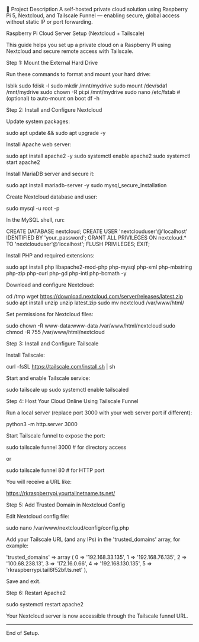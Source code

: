 📝 Project Description
A self-hosted private cloud solution using Raspberry Pi 5, Nextcloud, and Tailscale Funnel — enabling secure, global access without static IP or port forwarding.

Raspberry Pi Cloud Server Setup (Nextcloud + Tailscale)

This guide helps you set up a private cloud on a Raspberry Pi using Nextcloud and secure remote access with Tailscale.

Step 1: Mount the External Hard Drive

Run these commands to format and mount your hard drive:

lsblk
sudo fdisk -l
sudo mkdir /mnt/mydrive
sudo mount /dev/sda1 /mnt/mydrive
sudo chown -R pi:pi /mnt/mydrive
sudo nano /etc/fstab   # (optional) to auto-mount on boot
df -h

Step 2: Install and Configure Nextcloud

Update system packages:

sudo apt update && sudo apt upgrade -y

Install Apache web server:

sudo apt install apache2 -y
sudo systemctl enable apache2
sudo systemctl start apache2

Install MariaDB server and secure it:

sudo apt install mariadb-server -y
sudo mysql_secure_installation

Create Nextcloud database and user:

sudo mysql -u root -p

In the MySQL shell, run:

CREATE DATABASE nextcloud;
CREATE USER 'nextclouduser'@'localhost' IDENTIFIED BY 'your_password';
GRANT ALL PRIVILEGES ON nextcloud.* TO 'nextclouduser'@'localhost';
FLUSH PRIVILEGES;
EXIT;

Install PHP and required extensions:

sudo apt install php libapache2-mod-php php-mysql php-xml php-mbstring php-zip php-curl php-gd php-intl php-bcmath -y

Download and configure Nextcloud:

cd /tmp
wget https://download.nextcloud.com/server/releases/latest.zip
sudo apt install unzip
unzip latest.zip
sudo mv nextcloud /var/www/html/

Set permissions for Nextcloud files:

sudo chown -R www-data:www-data /var/www/html/nextcloud
sudo chmod -R 755 /var/www/html/nextcloud

Step 3: Install and Configure Tailscale

Install Tailscale:

curl -fsSL https://tailscale.com/install.sh | sh

Start and enable Tailscale service:

sudo tailscale up
sudo systemctl enable tailscaled

Step 4: Host Your Cloud Online Using Tailscale Funnel

Run a local server (replace port 3000 with your web server port if different):

python3 -m http.server 3000

Start Tailscale funnel to expose the port:

sudo tailscale funnel 3000   # for directory access

or

sudo tailscale funnel 80     # for HTTP port

You will receive a URL like:

https://rkraspberrypi.yourtailnetname.ts.net/

Step 5: Add Trusted Domain in Nextcloud Config

Edit Nextcloud config file:

sudo nano /var/www/nextcloud/config/config.php

Add your Tailscale URL (and any IPs) in the 'trusted_domains' array, for example:

'trusted_domains' =>
  array (
    0 => '192.168.33.135',
    1 => '192.168.76.135',
    2 => '100.68.238.13',
    3 => '172.16.0.66',
    4 => '192.168.130.135',
    5 => 'rkraspberrypi.tail6f52bf.ts.net'
  ),

Save and exit.

Step 6: Restart Apache2

sudo systemctl restart apache2

Your Nextcloud server is now accessible through the Tailscale funnel URL.

---

End of Setup.
